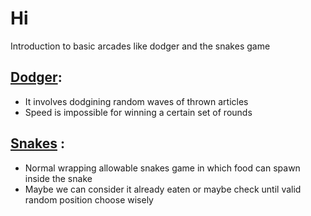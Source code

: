 # Hi
<!--starting my journey with git-hub
Hi , I am real enthusiast and want to be more enthusiastic and energetic
I like to be called D but no one calls me that -->
Introduction to basic arcades like dodger and the snakes game
## [Dodger](https://github.com/KudoS1410/hello_world/blob/master/p3.py):
* It involves dodgining random waves of thrown articles 
* Speed is impossible for winning a certain set of rounds
## [Snakes](https://github.com/KudoS1410/hello_world/blob/master/t1.py) :
* Normal wrapping allowable snakes game in which food can spawn inside the snake 
* Maybe we can consider it already eaten or maybe check until valid random position choose wisely
